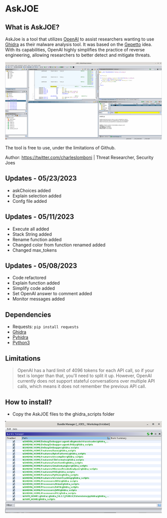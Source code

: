# AskJOE

## What is AskJOE?
AskJoe is a tool that utilizes [OpenAI](https://openai.com/) to assist researchers wanting to use [Ghidra](https://github.com/NationalSecurityAgency/ghidra) as their malware analysis tool. It was based on the [Gepetto](https://github.com/JusticeRage/Gepetto) idea.
With its capabilities, OpenAI highly simplifies the practice of reverse engineering, allowing researchers to better detect and mitigate threats. 

![AskJOE Running](/imgs/AskJOE-Running.gif "AskJOE Running")

The tool is free to use, under the limitations of Github.

Author: https://twitter.com/charleslomboni | Threat Researcher, Security Joes

## Updates - 05/23/2023
- askChoices added
- Explain selection added
- Confg file added

## Updates - 05/11/2023
- Execute all added
- Stack String added
- Rename function added
- Changed color from function renamed added
- Changed max_tokens

## Updates - 05/08/2023
- Code refactored
- Explain function added
- Simplify code added
- Set OpenAI answer to comment added
- Monitor messages added

## Dependencies
- Requests: `pip install requests`
- [Ghidra](https://github.com/NationalSecurityAgency/ghidra)
- [Pyhidra](https://github.com/dod-cyber-crime-center/pyhidra)
- [Python3](https://www.python.org/downloads/)


## Limitations
> OpenAI has a hard limit of 4096 tokens for each API call, so if your text is longer than that, you'll need to split it up. However, OpenAI currently does not support stateful conversations over multiple API calls, which means it does not remember the previous API call.


## How to install?
- Copy the AskJOE files to the ghidra_scripts folder

![ghidra_scripts](/imgs/ghidra_scripts_folder.png "ghidra_scripts")